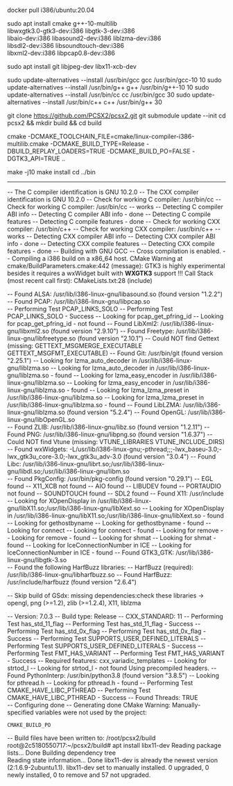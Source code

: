 docker pull i386/ubuntu:20.04



sudo apt install cmake g++-10-multilib \
	libwxgtk3.0-gtk3-dev:i386 libgtk-3-dev:i386 \
	libaio-dev:i386 libasound2-dev:i386 liblzma-dev:i386 \
	libsdl2-dev:i386 libsoundtouch-dev:i386 \
	libxml2-dev:i386 libpcap0.8-dev:i386

sudo apt install git libjpeg-dev libx11-xcb-dev

sudo update-alternatives --install /usr/bin/gcc gcc /usr/bin/gcc-10 10
sudo update-alternatives --install /usr/bin/g++ g++ /usr/bin/g++-10 10
sudo update-alternatives --install /usr/bin/cc  cc  /usr/bin/gcc 30
sudo update-alternatives --install /usr/bin/c++ c++ /usr/bin/g++ 30

git clone https://github.com/PCSX2/pcsx2.git
git submodule update --init
cd pcsx2 && mkdir build && cd build

cmake -DCMAKE_TOOLCHAIN_FILE=cmake/linux-compiler-i386-multilib.cmake -DCMAKE_BUILD_TYPE=Release -DBUILD_REPLAY_LOADERS=TRUE -DCMAKE_BUILD_PO=FALSE -DGTK3_API=TRUE ..

make -j10
make install
cd ../bin



----


-- The C compiler identification is GNU 10.2.0
-- The CXX compiler identification is GNU 10.2.0
-- Check for working C compiler: /usr/bin/cc
-- Check for working C compiler: /usr/bin/cc -- works
-- Detecting C compiler ABI info
-- Detecting C compiler ABI info - done
-- Detecting C compile features
-- Detecting C compile features - done
-- Check for working CXX compiler: /usr/bin/c++
-- Check for working CXX compiler: /usr/bin/c++ -- works
-- Detecting CXX compiler ABI info
-- Detecting CXX compiler ABI info - done
-- Detecting CXX compile features
-- Detecting CXX compile features - done
-- Building with GNU GCC
-- Cross compilation is enabled.
-- Compiling a i386 build on a x86_64 host.
CMake Warning at cmake/BuildParameters.cmake:442 (message):
  GTK3 is highly experimental besides it requires a wxWidget built with
  __WXGTK3__ support !!!
Call Stack (most recent call first):
  CMakeLists.txt:28 (include)


-- Found ALSA: /usr/lib/i386-linux-gnu/libasound.so (found version "1.2.2") 
-- Found PCAP: /usr/lib/i386-linux-gnu/libpcap.so  
-- Performing Test PCAP_LINKS_SOLO
-- Performing Test PCAP_LINKS_SOLO - Success
-- Looking for pcap_get_pfring_id
-- Looking for pcap_get_pfring_id - not found
-- Found LibXml2: /usr/lib/i386-linux-gnu/libxml2.so (found version "2.9.10") 
-- Found Freetype: /usr/lib/i386-linux-gnu/libfreetype.so (found version "2.10.1") 
-- Could NOT find Gettext (missing: GETTEXT_MSGMERGE_EXECUTABLE GETTEXT_MSGFMT_EXECUTABLE) 
-- Found Git: /usr/bin/git (found version "2.25.1") 
-- Looking for lzma_auto_decoder in /usr/lib/i386-linux-gnu/liblzma.so
-- Looking for lzma_auto_decoder in /usr/lib/i386-linux-gnu/liblzma.so - found
-- Looking for lzma_easy_encoder in /usr/lib/i386-linux-gnu/liblzma.so
-- Looking for lzma_easy_encoder in /usr/lib/i386-linux-gnu/liblzma.so - found
-- Looking for lzma_lzma_preset in /usr/lib/i386-linux-gnu/liblzma.so
-- Looking for lzma_lzma_preset in /usr/lib/i386-linux-gnu/liblzma.so - found
-- Found LibLZMA: /usr/lib/i386-linux-gnu/liblzma.so (found version "5.2.4") 
-- Found OpenGL: /usr/lib/i386-linux-gnu/libOpenGL.so   
-- Found ZLIB: /usr/lib/i386-linux-gnu/libz.so (found version "1.2.11") 
-- Found PNG: /usr/lib/i386-linux-gnu/libpng.so (found version "1.6.37") 
-- Could NOT find Vtune (missing: VTUNE_LIBRARIES VTUNE_INCLUDE_DIRS) 
-- Found wxWidgets: -L/usr/lib/i386-linux-gnu;-pthread;;;-lwx_baseu-3.0;-lwx_gtk3u_core-3.0;-lwx_gtk3u_adv-3.0 (found version "3.0.4") 
-- Found Libc: /usr/lib/i386-linux-gnu/librt.so;/usr/lib/i386-linux-gnu/libdl.so;/usr/lib/i386-linux-gnu/libm.so  
-- Found PkgConfig: /usr/bin/pkg-config (found version "0.29.1") 
-- EGL found
-- X11_XCB not found
-- AIO found
-- LIBUDEV found
-- PORTAUDIO not found
-- SOUNDTOUCH found
-- SDL2 found
-- Found X11: /usr/include   
-- Looking for XOpenDisplay in /usr/lib/i386-linux-gnu/libX11.so;/usr/lib/i386-linux-gnu/libXext.so
-- Looking for XOpenDisplay in /usr/lib/i386-linux-gnu/libX11.so;/usr/lib/i386-linux-gnu/libXext.so - found
-- Looking for gethostbyname
-- Looking for gethostbyname - found
-- Looking for connect
-- Looking for connect - found
-- Looking for remove
-- Looking for remove - found
-- Looking for shmat
-- Looking for shmat - found
-- Looking for IceConnectionNumber in ICE
-- Looking for IceConnectionNumber in ICE - found
-- Found GTK3_GTK: /usr/lib/i386-linux-gnu/libgtk-3.so  
-- Found the following HarfBuzz libraries:
--  HarfBuzz (required): /usr/lib/i386-linux-gnu/libharfbuzz.so
-- Found HarfBuzz: /usr/include/harfbuzz (found version "2.6.4") 

-- Skip build of GSdx: missing dependencies:check these libraries -> opengl, png (>=1.2), zlib (>=1.2.4), X11, liblzma




-- Version: 7.0.3
-- Build type: Release
-- CXX_STANDARD: 11
-- Performing Test has_std_11_flag
-- Performing Test has_std_11_flag - Success
-- Performing Test has_std_0x_flag
-- Performing Test has_std_0x_flag - Success
-- Performing Test SUPPORTS_USER_DEFINED_LITERALS
-- Performing Test SUPPORTS_USER_DEFINED_LITERALS - Success
-- Performing Test FMT_HAS_VARIANT
-- Performing Test FMT_HAS_VARIANT - Success
-- Required features: cxx_variadic_templates
-- Looking for strtod_l
-- Looking for strtod_l - not found
Using precompiled headers.
-- Found PythonInterp: /usr/bin/python3.8 (found version "3.8.5") 
-- Looking for pthread.h
-- Looking for pthread.h - found
-- Performing Test CMAKE_HAVE_LIBC_PTHREAD
-- Performing Test CMAKE_HAVE_LIBC_PTHREAD - Success
-- Found Threads: TRUE  
-- Configuring done
-- Generating done
CMake Warning:
  Manually-specified variables were not used by the project:

    CMAKE_BUILD_PO


-- Build files have been written to: /root/pcsx2/build
root@2c5180550717:~/pcsx2/build# apt install libx11-dev
Reading package lists... Done
Building dependency tree       
Reading state information... Done
libx11-dev is already the newest version (2:1.6.9-2ubuntu1.1).
libx11-dev set to manually installed.
0 upgraded, 0 newly installed, 0 to remove and 57 not upgraded.